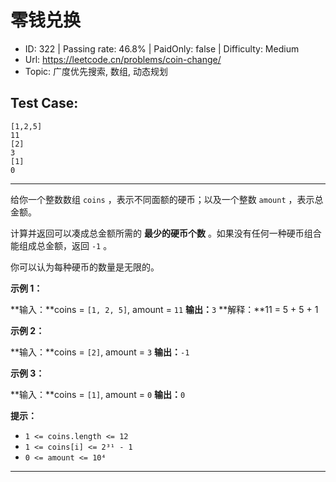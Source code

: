 # 零钱兑换

* ID: 322     | Passing rate: 46.8% | PaidOnly: false  | Difficulty: Medium
* Url: https://leetcode.cn/problems/coin-change/
* Topic: 广度优先搜索, 数组, 动态规划

## Test Case:

```
[1,2,5]
11
[2]
3
[1]
0
```

---

给你一个整数数组 `coins` ，表示不同面额的硬币；以及一个整数 `amount`
，表示总金额。

计算并返回可以凑成总金额所需的 **最少的硬币个数**
。如果没有任何一种硬币组合能组成总金额，返回 `-1` 。

你可以认为每种硬币的数量是无限的。


**示例 1：**

**输入：**coins = `[1, 2, 5]`, amount = `11`
**输出：**`3`
**解释：**11 = 5 + 5 + 1

**示例 2：**

**输入：**coins = `[2]`, amount = `3`
**输出：**`-1`

**示例 3：**

**输入：**coins = `[1]`, amount = `0`
**输出：**`0`


**提示：**

* `1 <= coins.length <= 12`
* `1 <= coins[i] <= 2³¹ - 1`
* `0 <= amount <= 10⁴`

---
